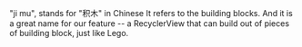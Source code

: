 "ji mu", stands for "积木" in Chinese
It refers to the building blocks.
And it is a great name for our feature -- a RecyclerView that can build out of pieces of building block, just like Lego.